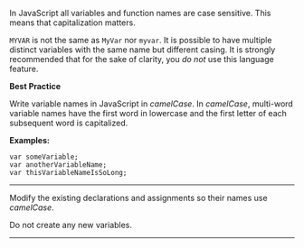 <div class="challenge-instructions basic-javascript"><div><section id="description">
<p>In JavaScript all variables and function names are case sensitive. This means that capitalization matters.</p>
<p><code>MYVAR</code> is not the same as <code>MyVar</code> nor <code>myvar</code>. It is possible to have multiple distinct variables with the same name but different casing. It is strongly recommended that for the sake of clarity, you <em>do not</em> use this language feature.</p>
<p><strong>Best Practice</strong></p>
<p>Write variable names in JavaScript in <dfn>camelCase</dfn>. In <dfn>camelCase</dfn>, multi-word variable names have the first word in lowercase and the first letter of each subsequent word is capitalized.</p>
<p><strong>Examples:</strong></p>
<pre class="language-js"><code class="language-js"><span class="token keyword">var</span> someVariable<span class="token punctuation">;</span>
<span class="token keyword">var</span> anotherVariableName<span class="token punctuation">;</span>
<span class="token keyword">var</span> thisVariableNameIsSoLong<span class="token punctuation">;</span>
</code></pre>
</section></div><hr/><div><section id="instructions">
<p>Modify the existing declarations and assignments so their names use <dfn>camelCase</dfn>.</p>
<p>Do not create any new variables.</p>
</section></div><hr/></div>